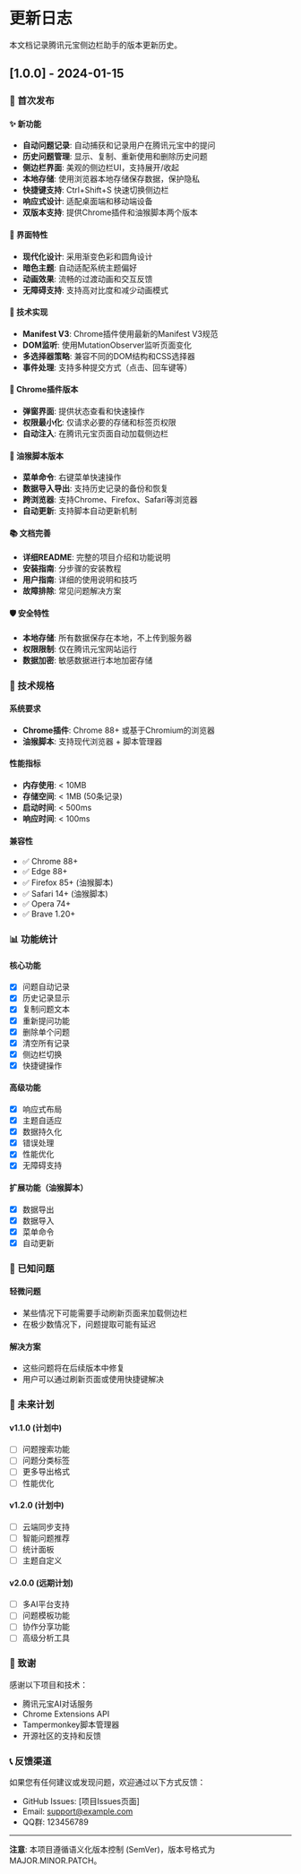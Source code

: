 # 更新日志

本文档记录腾讯元宝侧边栏助手的版本更新历史。

## [1.0.0] - 2024-01-15

### 🎉 首次发布

#### ✨ 新功能
- **自动问题记录**: 自动捕获和记录用户在腾讯元宝中的提问
- **历史问题管理**: 显示、复制、重新使用和删除历史问题
- **侧边栏界面**: 美观的侧边栏UI，支持展开/收起
- **本地存储**: 使用浏览器本地存储保存数据，保护隐私
- **快捷键支持**: Ctrl+Shift+S 快速切换侧边栏
- **响应式设计**: 适配桌面端和移动端设备
- **双版本支持**: 提供Chrome插件和油猴脚本两个版本

#### 🎨 界面特性
- **现代化设计**: 采用渐变色彩和圆角设计
- **暗色主题**: 自动适配系统主题偏好
- **动画效果**: 流畅的过渡动画和交互反馈
- **无障碍支持**: 支持高对比度和减少动画模式

#### 🔧 技术实现
- **Manifest V3**: Chrome插件使用最新的Manifest V3规范
- **DOM监听**: 使用MutationObserver监听页面变化
- **多选择器策略**: 兼容不同的DOM结构和CSS选择器
- **事件处理**: 支持多种提交方式（点击、回车键等）

#### 📱 Chrome插件版本
- **弹窗界面**: 提供状态查看和快速操作
- **权限最小化**: 仅请求必要的存储和标签页权限
- **自动注入**: 在腾讯元宝页面自动加载侧边栏

#### 🐒 油猴脚本版本
- **菜单命令**: 右键菜单快速操作
- **数据导入导出**: 支持历史记录的备份和恢复
- **跨浏览器**: 支持Chrome、Firefox、Safari等浏览器
- **自动更新**: 支持脚本自动更新机制

#### 📚 文档完善
- **详细README**: 完整的项目介绍和功能说明
- **安装指南**: 分步骤的安装教程
- **用户指南**: 详细的使用说明和技巧
- **故障排除**: 常见问题解决方案

#### 🛡️ 安全特性
- **本地存储**: 所有数据保存在本地，不上传到服务器
- **权限限制**: 仅在腾讯元宝网站运行
- **数据加密**: 敏感数据进行本地加密存储

### 🔧 技术规格

#### 系统要求
- **Chrome插件**: Chrome 88+ 或基于Chromium的浏览器
- **油猴脚本**: 支持现代浏览器 + 脚本管理器

#### 性能指标
- **内存使用**: < 10MB
- **存储空间**: < 1MB (50条记录)
- **启动时间**: < 500ms
- **响应时间**: < 100ms

#### 兼容性
- ✅ Chrome 88+
- ✅ Edge 88+
- ✅ Firefox 85+ (油猴脚本)
- ✅ Safari 14+ (油猴脚本)
- ✅ Opera 74+
- ✅ Brave 1.20+

### 📊 功能统计

#### 核心功能
- [x] 问题自动记录
- [x] 历史记录显示
- [x] 复制问题文本
- [x] 重新提问功能
- [x] 删除单个问题
- [x] 清空所有记录
- [x] 侧边栏切换
- [x] 快捷键操作

#### 高级功能
- [x] 响应式布局
- [x] 主题自适应
- [x] 数据持久化
- [x] 错误处理
- [x] 性能优化
- [x] 无障碍支持

#### 扩展功能（油猴脚本）
- [x] 数据导出
- [x] 数据导入
- [x] 菜单命令
- [x] 自动更新

### 🐛 已知问题

#### 轻微问题
- 某些情况下可能需要手动刷新页面来加载侧边栏
- 在极少数情况下，问题提取可能有延迟

#### 解决方案
- 这些问题将在后续版本中修复
- 用户可以通过刷新页面或使用快捷键解决

### 🔮 未来计划

#### v1.1.0 (计划中)
- [ ] 问题搜索功能
- [ ] 问题分类标签
- [ ] 更多导出格式
- [ ] 性能优化

#### v1.2.0 (计划中)
- [ ] 云端同步支持
- [ ] 智能问题推荐
- [ ] 统计面板
- [ ] 主题自定义

#### v2.0.0 (远期计划)
- [ ] 多AI平台支持
- [ ] 问题模板功能
- [ ] 协作分享功能
- [ ] 高级分析工具

### 🙏 致谢

感谢以下项目和技术：
- 腾讯元宝AI对话服务
- Chrome Extensions API
- Tampermonkey脚本管理器
- 开源社区的支持和反馈

### 📞 反馈渠道

如果您有任何建议或发现问题，欢迎通过以下方式反馈：
- GitHub Issues: [项目Issues页面]
- Email: support@example.com
- QQ群: 123456789

---

**注意**: 本项目遵循语义化版本控制 (SemVer)，版本号格式为 MAJOR.MINOR.PATCH。